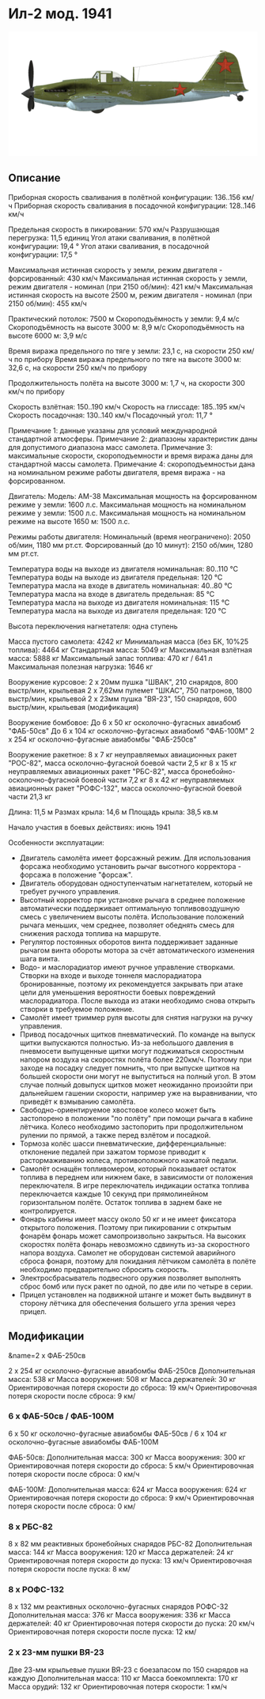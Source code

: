 # Ил-2 мод. 1941

![il2m41](../images/il2m41.png)

## Описание

Приборная скорость сваливания в полётной конфигурации: 136..156 км/ч
Приборная скорость сваливания в посадочной конфигурации: 128..146 км/ч

Предельная скорость в пикировании: 570 км/ч
Разрушающая перегрузка: 11,5 единиц
Угол атаки сваливания, в полётной конфигурации: 19,4 °
Угол атаки сваливания, в посадочной конфигурации: 17,5 °

Максимальная истинная скорость у земли, режим двигателя - форсированный: 430 км/ч
Максимальная истинная скорость у земли, режим двигателя - номинал (при 2150 об/мин): 421 км/ч
Максимальная истинная скорость на высоте 2500 м, режим двигателя - номинал (при 2150 об/мин): 455 км/ч

Практический потолок: 7500 м
Скороподъёмность у земли: 9,4 м/с
Скороподъёмность на высоте 3000 м: 8,9 м/с
Скороподъёмность на высоте 6000 м: 3,9 м/с

Время виража предельного по тяге у земли: 23,1 с, на скорости 250 км/ч по прибору
Время виража предельного по тяге на высоте 3000 м: 32,6 с, на скорости 250 км/ч по прибору

Продолжительность полёта на высоте 3000 м: 1,7 ч, на скорости 300 км/ч по прибору

Скорость взлётная: 150..190 км/ч
Скорость на глиссаде: 185..195 км/ч
Скорость посадочная: 130..140 км/ч
Посадочный угол: 11,7 °

Примечание 1: данные указаны для условий международной стандартной атмосферы.
Примечание 2: диапазоны характеристик даны для допустимого диапазона масс самолета.
Примечание 3: максимальные скорости, скороподъемности и время виража даны для стандартной массы самолета.
Примечание 4: скороподъемностьи дана на номинальном режиме работы двигателя, время виража - на форсированном.

Двигатель:
Модель: АМ-38
Максимальная мощность на форсированном режиме у земли: 1600 л.с.
Максимальная мощность на номинальном режиме у земли: 1500 л.с.
Максимальная мощность на номинальном режиме на высоте 1650 м: 1500 л.с.

Режимы работы двигателя:
Номинальный (время неограничено): 2050 об/мин, 1180 мм рт.ст.
Форсированный (до 10 минут): 2150 об/мин, 1280 мм рт.ст.

Температура воды на выходе из двигателя номинальная: 80..110 °С
Температура воды на выходе из двигателя предельная: 120 °С
Температура масла на входе в двигатель номинальная: 40..80 °С
Температура масла на входе в двигатель предельная: 85 °С
Температура масла на выходе из двигателя номинальная: 115 °С
Температура масла на выходе из двигателя предельная: 120 °С

Высота переключения нагнетателя: одна ступень 

Масса пустого самолета: 4242 кг
Минимальная масса (без БК, 10%25 топлива): 4464 кг
Стандартная масса: 5049 кг
Максимальная взлётная масса: 5888 кг
Максимальный запас топлива: 470 кг / 641 л
Максимальная полезная нагрузка: 1646 кг

Вооружение курсовое:
2 x 20мм пушка "ШВАК", 210 снарядов, 800 выстр/мин, крыльевая
2 x 7,62мм пулемет "ШКАС", 750 патронов, 1800 выстр/мин, крыльевой
2 x 23мм пушка "ВЯ-23", 150 снарядов, 600 выстр/мин, крыльевая (модификация)

Вооружение бомбовое:
До 6 x 50 кг осколочно-фугасных авиабомб "ФАБ-50св"
До 6 x 104 кг осколочно-фугасных авиабомб "ФАБ-100М"
2 x 254 кг осколочно-фугасные авиабомбы "ФАБ-250св"

Вооружение ракетное:
8 x 7 кг неуправляемых авиационных ракет "РОС-82", масса осколочно-фугасной боевой части 2,5 кг
8 x 15 кг неуправляемых авиационных ракет "РБС-82", масса бронебойно-осколочно-фугасной боевой части 7,2 кг
8 x 42 кг неуправляемых авиационных ракет "РОФС-132", масса осколочно-фугасной боевой части 21,3 кг

Длина: 11,5 м
Размах крыла: 14,6 м
Площадь крыла: 38,5 кв.м

Начало участия в боевых действиях: июнь 1941

Особенности эксплуатации:
- Двигатель самолёта имеет форсажный режим. Для использования форсажа необходимо установить рычаг высотного корректора - форсажа в положение "форсаж".
- Двигатель оборудован одноступенчатым нагнетателем, который не требует ручного управления.
- Высотный корректор при установке рычага в среднее положение автоматически поддерживает оптимальную топливовоздушную смесь с увеличением высоты полёта. Использование положений рычага меньших, чем среднее, позволяет обеднять смесь для снижения расхода топлива на маршруте.
- Регулятор постоянных оборотов винта поддерживает заданные рычагом винта обороты мотора за счёт автоматического изменения шага винта.
- Водо- и маслорадиатор имеют ручное управление створками. Створки на входе и выходе тоннеля маслорадиатора бронированные, поэтому их рекомендуется закрывать при атаке цели для уменьшения вероятности боевых повреждений маслорадиатора. После выхода из атаки необходимо снова открыть створки в требуемое положение.
- Самолёт имеет триммер руля высоты для снятия нагрузки на ручку управления.
- Привод посадочных щитков пневматический. По команде на выпуск щитки выпускаются полностью. Из-за небольшого давления в пневмосети выпущенные щитки могут поджиматься скоростным напором воздуха на скоростях полёта более 220км/ч. Поэтому при заходе на посадку следует помнить, что при выпуске щитков на большей скорости они могут не выпуститься на полный угол. В этом случае полный довыпуск щитков может неожиданно произойти при дальнейшем гашении скорости, например уже на выравнивании, что приведёт к взмыванию самолёта.
- Свободно-ориентируемое хвостовое колесо может быть застопорено в положении "по полёту" при помощи рычага в кабине лётчика. Колесо необходимо застопорить при продолжительном рулении по прямой, а также перед взлётом и посадкой.
- Тормоза колёс шасси пневматические, дифференциальные: отклонение педалей при зажатом тормозе приводит к растормаживанию колеса, противоположного нажатой педали.
- Самолёт оснащён топливомером, который показывает остаток топлива в переднем или нижнем баке, в зависимости от положения переключателя. В игре переключатель индикации остатка топлива переключается каждые 10 секунд при прямолинейном горизонтальном полёте. Остаток топлива в заднем баке не контролируется.
- Фонарь кабины имеет массу около 50 кг и не имеет фиксатора открытого положения. Поэтому при пикировании с открытым фонарём фонарь может самопроизвольно закрыться. На высоких скоростях полёта фонарь невозможно сдвинуть из-за скоростного напора воздуха. Самолет не оборудован системой аварийного сброса фонаря, поэтому для покидания лётчиком самолёта в полёте необходимо предварительно сбросить скорость.
- Электросбрасыватель подвесного оружия позволяет выполнять сброс бомб или пуск ракет по одной, по две или по четыре в серии.
- Прицел установлен на подвижной штанге и может быть выдвинут в сторону лётчика для обеспечения большего угла зрения через прицел.

## Модификации
&name=2 x ФАБ-250св

2 x 254 кг осколочно-фугасные авиабомбы ФАБ-250св
Дополнительная масса: 538 кг
Масса вооружения: 508 кг
Масса держателей: 30 кг
Ориентировочная потеря скорости до сброса: 19 км/ч
Ориентировочная потеря скорости после сброса: 9 км/
### 6 х ФАБ-50св / ФАБ-100М

6 x 50 кг осколочно-фугасные авиабомбы ФАБ-50св / 6 x 104 кг осколочно-фугасные авиабомбы ФАБ-100М

ФАБ-50св:
Дополнительная масса: 300 кг
Масса вооружения: 300 кг
Ориентировочная потеря скорости до сброса: 5 км/ч
Ориентировочная потеря скорости после сброса: 0 км/ч

ФАБ-100М:
Дополнительная масса: 624 кг
Масса вооружения: 624 кг
Ориентировочная потеря скорости до сброса: 9 км/ч
Ориентировочная потеря скорости после сброса: 0 км/
### 8 x РБС-82

8 x 82 мм реактивных бронебойных снарядов РБС-82
Дополнительная масса: 144 кг
Масса вооружения: 120 кг
Масса держателей: 24 кг
Ориентировочная потеря скорости до пуска: 13 км/ч
Ориентировочная потеря скорости после пуска: 8 км/
### 8 x РОФС-132

8 x 132 мм реактивных осколочно-фугасных снарядов РОФС-32
Дополнительная масса: 376 кг
Масса вооружения: 336 кг
Масса держателей: 40 кг
Ориентировочная потеря скорости до пуска: 20 км/ч
Ориентировочная потеря скорости после пуска: 12 км/
### 2 x 23-мм пушки ВЯ-23

Две 23-мм крыльевые пушки ВЯ-23 с боезапасом по 150 снарядов на каждую
Дополнительная масса: 110 кг
Масса боекомплекта: 170 кг
Масса орудий: 132 кг
Ориентировочная потеря скорости: 1 км/ч